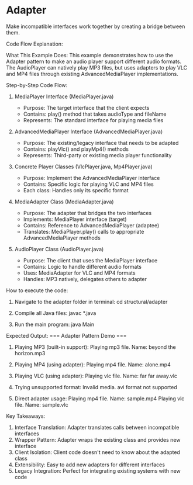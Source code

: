 # Adapter



Make incompatible interfaces work together by creating a bridge between them.


Code Flow Explanation:

What This Example Does:
This example demonstrates how to use the Adapter pattern to make an audio player support different audio formats. The AudioPlayer can natively play MP3 files, but uses adapters to play VLC and MP4 files through existing AdvancedMediaPlayer implementations.

Step-by-Step Code Flow:

1. MediaPlayer Interface (MediaPlayer.java)
   - Purpose: The target interface that the client expects
   - Contains: play() method that takes audioType and fileName
   - Represents: The standard interface for playing media files

2. AdvancedMediaPlayer Interface (AdvancedMediaPlayer.java)
   - Purpose: The existing/legacy interface that needs to be adapted
   - Contains: playVlc() and playMp4() methods
   - Represents: Third-party or existing media player functionality

3. Concrete Player Classes (VlcPlayer.java, Mp4Player.java)
   - Purpose: Implement the AdvancedMediaPlayer interface
   - Contains: Specific logic for playing VLC and MP4 files
   - Each class: Handles only its specific format

4. MediaAdapter Class (MediaAdapter.java)
   - Purpose: The adapter that bridges the two interfaces
   - Implements: MediaPlayer interface (target)
   - Contains: Reference to AdvancedMediaPlayer (adaptee)
   - Translates: MediaPlayer.play() calls to appropriate AdvancedMediaPlayer methods

5. AudioPlayer Class (AudioPlayer.java)
   - Purpose: The client that uses the MediaPlayer interface
   - Contains: Logic to handle different audio formats
   - Uses: MediaAdapter for VLC and MP4 formats
   - Handles: MP3 natively, delegates others to adapter

How to execute the code:

1. Navigate to the adapter folder in terminal:
   cd structural/adapter

2. Compile all Java files:
   javac *.java

3. Run the main program:
   java Main

Expected Output:
=== Adapter Pattern Demo ===

1. Playing MP3 (built-in support):
Playing mp3 file. Name: beyond the horizon.mp3

2. Playing MP4 (using adapter):
Playing mp4 file. Name: alone.mp4

3. Playing VLC (using adapter):
Playing vlc file. Name: far far away.vlc

4. Trying unsupported format:
Invalid media. avi format not supported

5. Direct adapter usage:
Playing mp4 file. Name: sample.mp4
Playing vlc file. Name: sample.vlc

Key Takeaways:
1. Interface Translation: Adapter translates calls between incompatible interfaces
2. Wrapper Pattern: Adapter wraps the existing class and provides new interface
3. Client Isolation: Client code doesn't need to know about the adapted class
4. Extensibility: Easy to add new adapters for different interfaces
5. Legacy Integration: Perfect for integrating existing systems with new code


